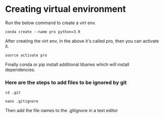 # Creating virtual environment

Run the below command to create a virt env.

`conda create --name pro python=3.9`

After creating the virt env, in the above it's called pro, then you can activate it.

`source activate pro`

Finally conda or pip install additional libaries which will install dependencies. 

### Here are the steps to add files to be ignored by git

`cd .git`  

`nano .gitignore`  

Then add the file names to the .gitignore in a text editor  


